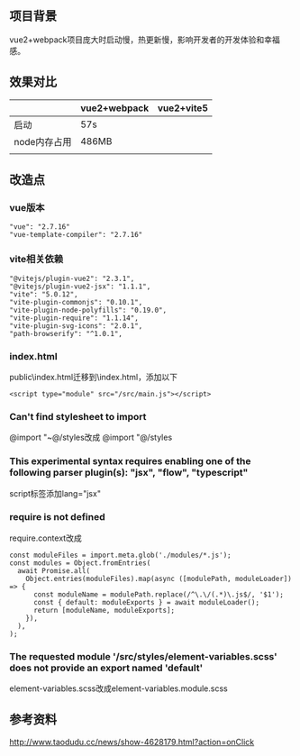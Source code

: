## 项目背景

vue2+webpack项目庞大时启动慢，热更新慢，影响开发者的开发体验和幸福感。



## 效果对比

|              | vue2+webpack | vue2+vite5 |
| ------------ | ------------ | ---------- |
| 启动         | 57s          |            |
| node内存占用 | 486MB        |            |
|              |              |            |



## 改造点

### vue版本

```
"vue": "2.7.16"
"vue-template-compiler": "2.7.16"
```

### vite相关依赖

```
"@vitejs/plugin-vue2": "2.3.1",
"@vitejs/plugin-vue2-jsx": "1.1.1",
"vite": "5.0.12",
"vite-plugin-commonjs": "0.10.1",
"vite-plugin-node-polyfills": "0.19.0",
"vite-plugin-require": "1.1.14",
"vite-plugin-svg-icons": "2.0.1",
"path-browserify": "^1.0.1",
```

### index.html

public\index.html迁移到\index.html，添加以下

```
<script type="module" src="/src/main.js"></script>
```



### Can't find stylesheet to import

@import "~@/styles改成 @import "@/styles



### This experimental syntax requires enabling one of the following parser plugin(s): "jsx", "flow", "typescript"

script标签添加lang="jsx"



### require is not defined

require.context改成

```
const moduleFiles = import.meta.glob('./modules/*.js');
const modules = Object.fromEntries(
  await Promise.all(
    Object.entries(moduleFiles).map(async ([modulePath, moduleLoader]) => {
      const moduleName = modulePath.replace(/^\.\/(.*)\.js$/, '$1');
      const { default: moduleExports } = await moduleLoader();
      return [moduleName, moduleExports];
    }),
  ),
);
```



### The requested module '/src/styles/element-variables.scss' does not provide an export named 'default'

element-variables.scss改成element-variables.module.scss





## 参考资料

http://www.taodudu.cc/news/show-4628179.html?action=onClick